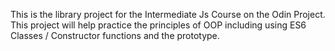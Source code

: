 This is the library project for the Intermediate Js Course on the Odin Project. This project will help practice the principles of OOP including using ES6 Classes / Constructor functions and the prototype.


